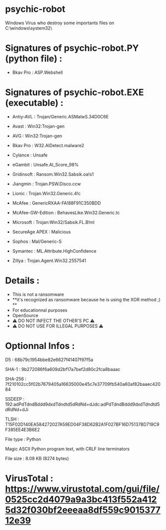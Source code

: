 # psychic-robot
Windows Virus who destroy some importants files on C:\windows\system32\


# Signatures of psychic-robot.PY (python file) :
   - Bkav Pro : ASP.Webshell


# Signatures of psychic-robot.EXE (executable) : 

- Antiy-AVL : Trojan/Generic.ASMalwS.34D0C6E

- Avast : Win32:Trojan-gen

- AVG : Win32:Trojan-gen

- Bkav Pro : W32.AIDetect.malware2

- Cylance : Unsafe

- eGambit : Unsafe.AI_Score_98%

- Gridinsoft : Ransom.Win32.Sabsik.oa!s1

- Jiangmin : Trojan.PSW.Disco.ccw

- Lionic : Trojan.Win32.Generic.4!c

- McAfee : GenericRXAA-FA!88F91C350BDD

- McAfee-GW-Edition : BehavesLike.Win32.Generic.tc

- Microsoft : Trojan:Win32/Sabsik.FL.B!ml

- SecureAge APEX : Malicious

- Sophos : Mal/Generic-S

- Symantec : ML.Attribute.HighConfidence

- Zillya : Trojan.Agent.Win32.2557541

# Details :
- This is not a ransomware 
- **it's recognized as ransomware because he is using the XOR method ;) **
- For educationnal purposes
- OpenSource 
- ⚠️ DO NOT INFECT THE OTHER'S PC ⚠️
- ⚠️ DO NOT USE FOR ILLEGAL PURPOSES ⚠️

# Optionnal Infos :
 D5 : 68b79c1954bbe82e6627f41407f97f5a

   SHA-1 : 9b272086f6a609d2bf17a7bef2d80c2fca8baaac

   SHA-256 : 7f210102cc5f02b7679405a16635000e45c7e37709fb540a60af82baaec42084

   SSDEEP : 192:adPdTdndBddd9dxdTdndtd5dRdNd+dJdc:adPdTdndBddd9dxdTdndtd5dRdNd+dJi

   TLSH : T15F02D140EA584272027A59ED04F38D62B2A1F027BF16D751378D719C9F385EE4E3B6E2

   File type : Python

   Magic ASCII Python program text, with CRLF line terminators

   File size : 8.08 KB (8274 bytes) 
# VirusTotal : https://www.virustotal.com/gui/file/0525cc2d4079a9a3bc413f552a4125d32f030bf2eeeaa8df559c901537712e39
